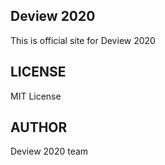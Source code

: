 ## Deview 2020
This is official site for Deview 2020
## LICENSE
MIT License
## AUTHOR
Deview 2020 team